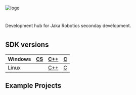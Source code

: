 ![logo](https://www.jakarobotics.com/wp-content/uploads/2022/07/jaka-robotics-logo-1.png)

# 

Development hub for Jaka Robotics seconday development. 


#
## SDK versions

| Windows | [CS](https://github.com/llienke/sdk-win-cs) | [C++](https://github.com/llienke/sdk-win-cpp) | [C](https://github.com/llienke/sdk-win-c) |
| ------- | -- | --- | - |
| Linux |  | [C++](https://github.com/llienke/sdk-lin-cpp) | [C](https://github.com/llienke/sdk-lin-c) | 


## Example Projects
